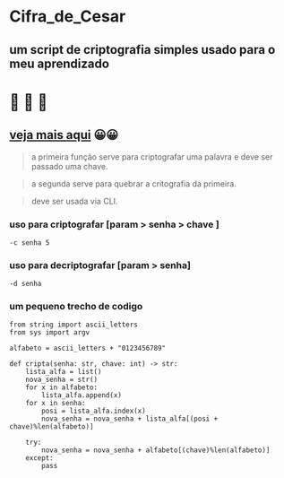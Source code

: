 # Cifra_de_Cesar

## um script de criptografia simples usado para o meu aprendizado
# 📜  📜  📜
## [veja mais aqui](https://pt.wikipedia.org/wiki/Cifra_de_C%C3%A9sar) 😀😀

> a primeira função serve para criptografar uma palavra e deve ser passado uma chave.

> a segunda serve para quebrar a critografia da primeira.

> deve ser usada via CLI.

### __uso para criptografar__ [param > senha > chave ]
```
-c senha 5
```
### __uso para decriptografar__ [param > senha]
`
-d senha
`
### um pequeno trecho de codigo
```
from string import ascii_letters
from sys import argv

alfabeto = ascii_letters + "0123456789"

def cripta(senha: str, chave: int) -> str:
    lista_alfa = list()
    nova_senha = str()
    for x in alfabeto:
        lista_alfa.append(x)
    for x in senha:
        posi = lista_alfa.index(x)
        nova_senha = nova_senha + lista_alfa[(posi + chave)%len(alfabeto)]
    
    try:
        nova_senha = nova_senha + alfabeto[(chave)%len(alfabeto)]
    except:
        pass

```

